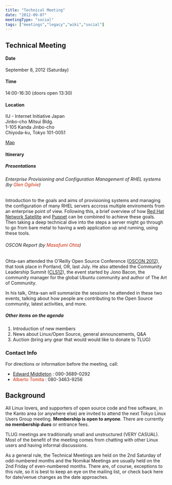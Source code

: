 ```yaml
---
title: "Technical Meeting"
date: "2012-09-07"
meetingType: "social"
tags: ["meetings","legacy","wiki","social"]
---
```


<h2 id="technical_meeting">Technical Meeting</h2>
<h4 id="date">Date</h4>
<p>September 8, 2012 (Saturday)</p>
<h4 id="time">Time</h4>
<p>14:00-16:30 (doors open 13:30)</p>
<h4 id="location">Location</h4>
<p>IIJ - Internet Initiative Japan<br />
Jinbo-cho Mitsui Bldg.<br />
1-105 Kanda Jinbo-cho<br />
Chiyoda-ku, Tokyo 101-0051</p>
<p><a href="http://www.iij.ad.jp/en/company/about/map/head-office.html">Map</a></p>
<h4 id="itinerary">Itinerary</h4>
<h5 id="presentations">Presentations</h5>
<h6 id="enterprise_provisioning_and_configuration_management_of_rhel_systems_by_glen_ogilvie">Enterprise Provisioning and Configuration Management of RHEL systems (by <font color="#CC2200">Glen Ogilvie</font>)</h6>
<p>Introduction to the goals and aims of provisioning systems and managing the configuration of many RHEL servers accross multiple enviroments from an enterprise point of view. Following this, a brief overview of how <a href="http://www.redhat.com/products/enterprise-linux/rhn-satellite/">Red Hat Network Satellite</a> and <a href="http://puppetlabs.com/puppet/what-is-puppet/">Puppet</a> can be combined to achieve these goals. Then taking a deep technical dive into the steps a server might go through to go from bare metal to having a web application up and running, using these tools.</p>
<h6 id="oscon_report_by_masafumi_ohta">OSCON Report (by <font color="#CC2200">Masafumi Ohta</font>)</h6>
<p>Ohta-san attended the O'Reilly Open Source Conference (<a href="http://www.oscon.com/oscon2012">OSCON 2012</a>), that took place in Portland, OR, last July. He also attended the Community Leadership Summit (<a href="http://www.communityleadershipsummit.com/about/">CLS12</a>), the event started by Jono Bacon, the community manager for the global Ubuntu community and author of The Art of Community.</p>
<p>In his talk, Ohta-san will summarize the sessions he attended in these two events, talking about how people are contributing to the Open Source community, latest activities, and more.</p>
<h5 id="other_items_on_the_agenda">Other items on the agenda</h5>
<ol>
<li>Introduction of new members</li>
<li>News about Linux/Open Source, general announcements, Q&amp;A</li>
<li>Auction (bring any gear that would would like to donate to TLUG)</li>
</ol>
<h3 id="contact_info">Contact Info</h3>
<p>For directions or information before the meeting, call:</p>
<ul>
<li><a href="./Edward_Middleton">Edward Middleton</a> : 090-3689-0292</li>
<li><font color="#CC2200">Alberto Tomita</font> : 080-3463-9256</li>
</ul>

<h2 id="introduction">Background</h2>
<p>All Linux lovers, and supporters of open source code and free software, in the Kanto area (or anywhere else) are invited to attend the next Tokyo Linux Users Group meeting. <b>Membership is open to anyone</b>. There are currently <b>no membership dues</b> or entrance fees.</p>
<p>TLUG meetings are traditionally small and unstructured (VERY CASUAL). Most of the benefit of the meeting comes from chatting with other Linux users and having informal discussions.</p>
<p>As a general rule, the Technical Meetings are held on the 2nd Saturday of odd-numbered months and the Nomikai Meetings are usually held on the 2nd Friday of even-numbered months. There are, of course, exceptions to this rule, so it is best to keep an eye on the mailing list, or check back here for date/venue changes as the date approaches.</p>
